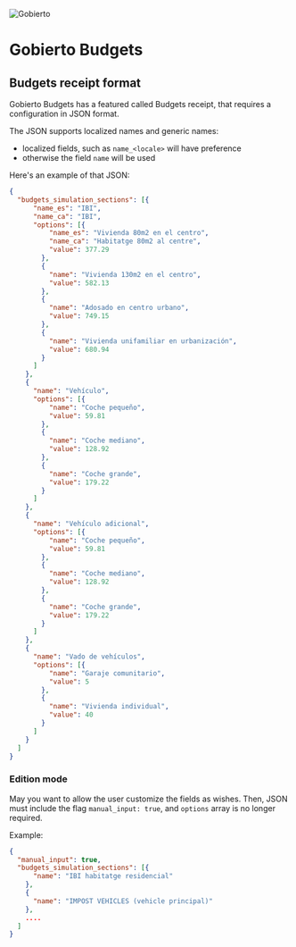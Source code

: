 ![Gobierto](https://gobierto.es/assets/logo_gobierto.png)

# Gobierto Budgets

## Budgets receipt format

Gobierto Budgets has a featured called Budgets receipt, that requires a configuration in JSON format.

The JSON supports localized names and generic names:

- localized fields, such as `name_<locale>` will have preference
- otherwise the field `name` will be used

Here's an example of that JSON:

```json
{
  "budgets_simulation_sections": [{
      "name_es": "IBI",
      "name_ca": "IBI",
      "options": [{
          "name_es": "Vivienda 80m2 en el centro",
          "name_ca": "Habitatge 80m2 al centre",
          "value": 377.29
        },
        {
          "name": "Vivienda 130m2 en el centro",
          "value": 582.13
        },
        {
          "name": "Adosado en centro urbano",
          "value": 749.15
        },
        {
          "name": "Vivienda unifamiliar en urbanización",
          "value": 680.94
        }
      ]
    },
    {
      "name": "Vehículo",
      "options": [{
          "name": "Coche pequeño",
          "value": 59.81
        },
        {
          "name": "Coche mediano",
          "value": 128.92
        },
        {
          "name": "Coche grande",
          "value": 179.22
        }
      ]
    },
    {
      "name": "Vehículo adicional",
      "options": [{
          "name": "Coche pequeño",
          "value": 59.81
        },
        {
          "name": "Coche mediano",
          "value": 128.92
        },
        {
          "name": "Coche grande",
          "value": 179.22
        }
      ]
    },
    {
      "name": "Vado de vehículos",
      "options": [{
          "name": "Garaje comunitario",
          "value": 5
        },
        {
          "name": "Vivienda individual",
          "value": 40
        }
      ]
    }
  ]
}
```

### Edition mode

May you want to allow the user customize the fields as wishes. Then, JSON must include the flag `manual_input: true`, and `options` array is no longer required.

Example:
```json
{
  "manual_input": true,
  "budgets_simulation_sections": [{
      "name": "IBI habitatge residencial"
    },
    {
      "name": "IMPOST VEHICLES (vehicle principal)"
    },
    ....
  ]
}
```
